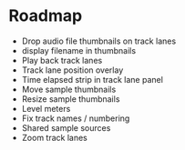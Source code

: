 # Roadmap

- Drop audio file thumbnails on track lanes
- display filename in thumbnails
- Play back track lanes
- Track lane position overlay
- Time elapsed strip in track lane panel
- Move sample thumbnails
- Resize sample thumbnails
- Level meters
- Fix track names / numbering
- Shared sample sources
- Zoom track lanes
